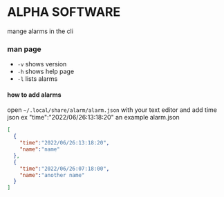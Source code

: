 # ALPHA SOFTWARE
mange alarms in the cli
### man page
+ `-v` shows version
+ `-h` shows help page
+ `-l` lists alarms
#### how to add alarms
open `~/.local/share/alarm/alarm.json` with your text editor
and add time json ex "time":"2022/06/26:13:18:20"
an example alarm.json
```json
[
  {
    "time":"2022/06/26:13:18:20",
    "name":"name"
  },
  {
    "time":"2022/06/26:07:18:00",
    "name":"another name"
  }
]
```
